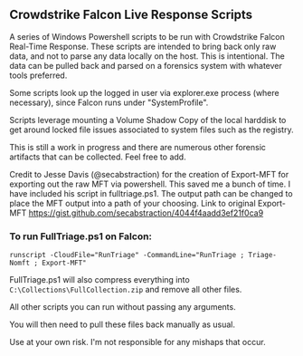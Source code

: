 ## Crowdstrike Falcon Live Response Scripts

A series of Windows Powershell scripts to be run with Crowdstrike Falcon Real-Time Response. These scripts are intended to bring back only raw data, and not to parse any data locally on the host. This is intentional. The data can be pulled back and parsed on a forensics system with whatever tools preferred.

Some scripts look up the logged in user via explorer.exe process (where necessary), since Falcon runs under "SystemProfile". 

Scripts leverage mounting a Volume Shadow Copy of the local harddisk to get around locked file issues associated to system files such as the registry.

This is still a work in progress and there are numerous other forensic artifacts that can be collected. Feel free to add.

Credit to Jesse Davis (@secabstraction) for the creation of Export-MFT for exporting out the raw MFT via powershell. This saved me a bunch of time. I have included his script in fulltriage.ps1. The output path can be changed to place the MFT output into a path of your choosing. Link to original Export-MFT https://gist.github.com/secabstraction/4044f4aadd3ef21f0ca9

### To run FullTriage.ps1 on Falcon:
```
runscript -CloudFile="RunTriage" -CommandLine="RunTriage ; Triage-Nomft ; Export-MFT"
```

FullTriage.ps1 will also compress everything into ```C:\Collections\FullCollection.zip``` and remove all other files.

All other scripts you can run without passing any arguments.

You will then need to pull these files back manually as usual.

Use at your own risk. I'm not responsible for any mishaps that occur.
